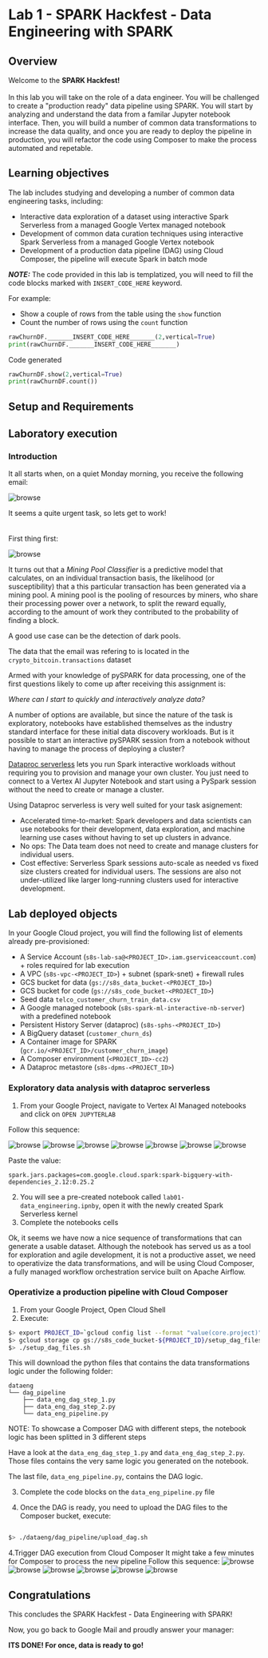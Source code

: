 # Lab 1 - SPARK Hackfest - Data Engineering with SPARK


## Overview

Welcome to the **SPARK Hackfest!** <br><br>In this lab you will take on the role of a data engineer. You will be challenged to create a "production ready" data pipeline using SPARK. You will start by analyzing and understand the data from a familar Jupyter notebook interface.
Then, you will build a number of common data transformations to increase the data quality, and once you are ready to deploy the pipeline in production, you will refactor the code using Composer to make the process automated and repetable.


## Learning objectives

The lab includes studying and developing a number of common data engineering tasks, including: <br>
* Interactive data exploration of a dataset using interactive Spark Serverless from a managed Google Vertex managed notebook<br>
* Development of common data curation techniques using interactive Spark Serverless from a managed Google Vertex notebook <br>
* Development of a production data pipeline (DAG) using Cloud Composer, the pipeline will execute Spark in batch mode <br>

**_NOTE:_** The code provided in this lab is templatized, you will need to fill the code blocks marked with `INSERT_CODE_HERE` keyword.

For example:

* Show a couple of rows from the table using the `show` function
* Count the number of rows using the `count` function

```python
rawChurnDF._______INSERT_CODE_HERE_______(2,vertical=True)
print(rawChurnDF._______INSERT_CODE_HERE_______)
```
Code generated

```python
rawChurnDF.show(2,vertical=True)
print(rawChurnDF.count())
```

## Setup and Requirements




## Laboratory execution

### Introduction

It all starts when, on a quiet Monday morning, you receive the following email:

![browse](assets/01.png)

It seems a quite urgent task, so lets get to work! <br><br>  
First thing first:

![browse](assets/02.png)

It turns out that a *Mining Pool Classifier* is a predictive model that calculates, on an individual transaction basis, the likelihood (or susceptibility) that a this particular transaction has been generated via a mining pool. A mining pool is the pooling of resources by miners, who share their processing power over a network, to split the reward equally, according to the amount of work they contributed to the probability of finding a block.

A good use case can be the detection of dark pools.

The data that the email was refering to is located in the `crypto_bitcoin.transactions` dataset

Armed with your knowledge of pySPARK for data processing, one of the first questions likely to come up after receiving this assignment is: <br> 

*Where can I start to quickly and interactively analyze data?* <br>


A number of options are available, but since the nature of the task is exploratory, notebooks have established themselves as the industry standard interface for these initial data discovery workloads. But is it possible to start an interactive pySPARK session from a notebook without having to manage the process of deploying a cluster?


 [Dataproc serverless]( https://cloud.google.com/dataproc-serverless/docs) lets you run Spark interactive workloads without requiring you to provision and manage your own cluster. You just need to connect to a Vertex AI Jupyter Notebook and start using a PySpark session without the need to create or manage a cluster.

 Using Dataproc serverless is very well suited for your task asignement:

 * Accelerated time-to-market: Spark developers and data scientists can use notebooks for their development, data exploration, and machine learning use cases without having to set up clusters in advance.
* No ops: The Data team does not need to create and manage clusters for individual users.
* Cost effective: Serverless Spark sessions auto-scale as needed vs fixed size clusters created for individual users. The sessions are also not under-utilized like larger long-running clusters used for interactive development.

## Lab deployed objects

In your Google Cloud project, you will find the following list of elements already pre-provisioned:

* A Service Account (`s8s-lab-sa@<PROJECT_ID>.iam.gserviceaccount.com`) + roles required for lab execution
* A VPC (`s8s-vpc-<PROJECT_ID>`) + subnet (spark-snet) + firewall rules
* GCS bucket for data (`gs://s8s_data_bucket-<PROJECT_ID>`)
* GCS bucket for code (`gs://s8s_code_bucket-<PROJECT_ID>`)
* Seed data `telco_customer_churn_train_data.csv`
* A Google managed notebook (`s8s-spark-ml-interactive-nb-server`) with a predefined notebook
* Persistent History Server (dataproc) (`s8s-sphs-<PROJECT_ID>`)
* A BigQuery dataset (`customer_churn_ds`)
* A Container image for SPARK (`gcr.io/<PROJECT_ID>/customer_churn_image`)
* A Composer environment (`<PROJECT_ID>-cc2`)
* A Dataproc metastore (`s8s-dpms-<PROJECT_ID>`)

### Exploratory data analysis with dataproc serverless
 
1. From your Google Project, navigate to Vertex AI Managed notebooks and click on `OPEN JUPYTERLAB`

Follow this sequence:

![browse](assets/03.png)
![browse](assets/04.png)
![browse](assets/05.png)
![browse](assets/06.png)
![browse](assets/07.png)
![browse](assets/08.png)
![browse](assets/09.png)

Paste the value:

`spark.jars.packages=com.google.cloud.spark:spark-bigquery-with-dependencies_2.12:0.25.2`

2. You will see a pre-created notebook called `lab01-data_engineering.ipnby`, open it with the newly created Spark Serverless kernel
3. Complete the notebooks cells

Ok, it seems we have now a nice sequence of transformations that can generate a usable dataset. Although the notebook has served us as a tool for exploration and agile development, it is not a productive asset, we need to operativize the data transformations, and will be using Cloud Composer, a fully managed workflow orchestration service built on Apache Airflow.

### Operativize a production pipeline with Cloud Composer


1. From your Google Project, Open Cloud Shell
2. Execute: 

```bash
$> export PROJECT_ID=`gcloud config list --format "value(core.project)" 2>/dev/null`
$> gcloud storage cp gs://s8s_code_bucket-${PROJECT_ID}/setup_dag_files.sh .
$> ./setup_dag_files.sh
```
This will download the python files that contains the data transformations logic under the following folder:

```
dataeng
└── dag_pipeline
    ├── data_eng_dag_step_1.py
    ├── data_eng_dag_step_2.py
    └── data_eng_pipeline.py
```
NOTE: To showcase a Composer DAG with different steps, the notebook logic has been splitted in 3 different steps

Have a look at the `data_eng_dag_step_1.py` and `data_eng_dag_step_2.py`. Those files contains the very same logic you generated on the notebook.

The last file, `data_eng_pipeline.py`, contains the DAG logic.

3. Complete the code blocks on the  `data_eng_pipeline.py` file

4. Once the DAG is ready, you need to upload the DAG files to the Composer bucket, execute:
```bash

$> ./dataeng/dag_pipeline/upload_dag.sh

```

4.Trigger DAG execution from Cloud Composer
It might take a few minutes for Composer to process the new pipeline
Follow this sequence:
![browse](assets/10.png)
![browse](assets/11.png)
![browse](assets/12.png)
![browse](assets/13.png)
![browse](assets/14.png)
![browse](assets/15.png)




## Congratulations
This concludes the SPARK Hackfest - Data Engineering with SPARK!

Now, you go back to Google Mail and proudly answer your manager:

**ITS DONE! For once, data is ready to go!**


